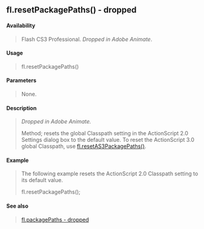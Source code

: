 ## fl.resetPackagePaths() - dropped

#### Availability

> Flash CS3 Professional. *Dropped in Adobe Animate*.

#### Usage

> fl.resetPackagePaths()

#### Parameters

> None.

#### Description

> *Dropped in Adobe Animate.*
>
> Method; resets the global Classpath setting in the ActionScript 2.0 Settings dialog box to the default value. To reset the ActionScript 3.0 global Classpath, use [fl.resetAS3PackagePaths()](#_bookmark525).

#### Example

> The following example resets the ActionScript 2.0 Classpath setting to its default value.
>
> fl.resetPackagePaths();

#### See also

> [fl.packagePaths - dropped](#_bookmark512)
